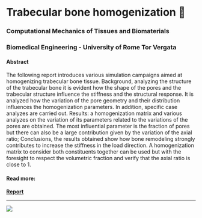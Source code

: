 # Trabecular bone homogenization 🦴
### Computational Mechanics of Tissues and Biomaterials
### Biomedical Engineering - University of Rome Tor Vergata

#### Abstract

The following report introduces various simulation campaigns aimed at homogenizing trabecular bone tissue.
Background, analyzing the structure of the trabecular bone it is evident how the shape of the pores and the trabecular structure influence the stiffness and the structural response. It is analyzed how the variation of the pore geometry and their distribution influences the homogenization parameters. In addition, specific case analyzes are carried out.
Results: a homogenization matrix and various analyzes on the variation of its parameters related to the variations of the pores are obtained. The most influential parameter is the fraction of pores but there can also be a large contribution given by the variation of the axial ratio;
Conclusions, the results obtained show how bone remodeling strongly contributes to increase the stiffness in the load direction. A homogenization matrix to consider both constituents together can be used but with the foresight to respect the volumetric fraction and verify that the axial ratio is close to 1.

#### Read more:

[**Report**](https://github.com/mastroalex/bone-homogenization/blob/main/report/main.pdf)

---

![](https://alessandromastrofini.it/wp-content/uploads/2022/04/image-25-1024x640.png)

